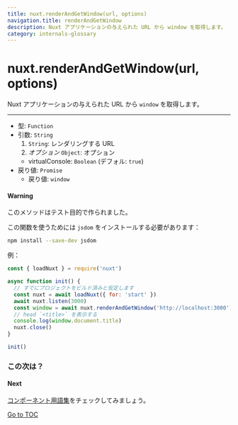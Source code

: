 ```yaml
---
title: nuxt.renderAndGetWindow(url, options)
navigation.title: renderAndGetWindow
description: Nuxt アプリケーションの与えられた URL から window を取得します。
category: internals-glossary
---
```

# nuxt.renderAndGetWindow(url, options)

Nuxt アプリケーションの与えられた URL から `window` を取得します。

---

- 型: `Function`
- 引数: `String`
  1. `String`: レンダリングする URL
  2. _オプション_ `Object`: オプション
  - virtualConsole: `Boolean` (デフォル:  `true`)
- 戻り値: `Promise`
  - 戻り値: `window`

#### Warning
このメソッドはテスト目的で作られました。


この関数を使うためには `jsdom` をインストールする必要があります：

```bash
npm install --save-dev jsdom
```

例：

```js
const { loadNuxt } = require('nuxt')

async function init() {
  // すでにプロジェクトをビルド済みと仮定します
  const nuxt = await loadNuxt({ for: 'start' })
  await nuxt.listen(3000)
  const window = await nuxt.renderAndGetWindow('http://localhost:3000')
  // head `<title>` を表示する
  console.log(window.document.title)
  nuxt.close()
}

init()
```

### この次は？

#### Next
[コンポーネント用語集](./components-glossary/fetch)をチェックしてみましょう。

<span style='float: footnote;'><a href="../index.html#toc">Go to TOC</a></span>
